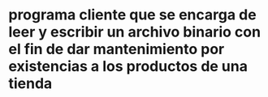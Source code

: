 # programa cliente que se encarga de leer y escribir un archivo binario con el fin de dar mantenimiento por existencias a los productos de una tienda
